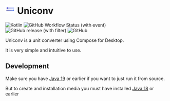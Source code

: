# <img src="src/main/resources/uniconv-logo.svg" width="30" height="30"> Uniconv #

![Kotlin](https://img.shields.io/badge/-Kotlin-7f52ff?style=flat-square&logo=kotlin&logoColor=white)
![GitHub Workflow Status (with event)](https://img.shields.io/github/actions/workflow/status/magicstar7213/uniconv/release.yml?style=flat-square)
![GitHub release (with filter)](https://img.shields.io/github/v/release/magicstar7213/uniconv?style=flat-square)
![GitHub](https://img.shields.io/github/license/magicstar7213/uniconv?style=flat-square)

Uniconv is a unit converter using Compose for Desktop.

It is very simple and intuitive to use.

## Development ##
Make sure you have [Java 19](https://www.oracle.com/es/java/technologies/downloads/archive/) or earlier if you want to just run it from source.

But to create and installation media you must have installed [Java 18](https://www.oracle.com/es/java/technologies/downloads/archive/) or earlier
